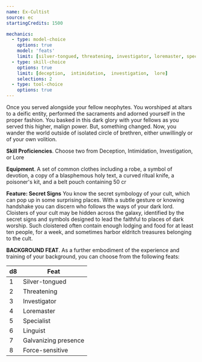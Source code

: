 ```yaml
---
name: Ex-Cultist
source: ec
startingCredits: 1500

mechanics:
  - type: model-choice
    options: true
    model: 'feats'
    limit: [silver-tongued, threatening, investigator, loremaster, specialist, linguist, galvanizing presence, force-sensitive]
  - type: skill-choice
    options: true
    limit: [deception,  intimidation,  investigation,  lore]
    selections: 2
  - type: tool-choice
    options: true
---
```


Once you served alongside your fellow neophytes. You worshiped at altars to a deific entity, performed the sacraments and adorned yourself in the proper fashion. You basked in this dark glory with your fellows as you served this higher, malign power. But, something changed. Now, you wander the world outside of isolated circle of brethren, either unwillingly or of your own volition. 

__Skill Proficiencies__. Choose two from Deception, Intimidation, Investigation, or Lore

__Equipment__. A set of common clothes including a robe, a symbol of devotion, a copy of a blasphemous holy text, a curved ritual knife, a poisoner's kit, and a belt pouch containing 50 cr

__Feature: Secret Signs__
You know the secret symbology of your cult, which can pop up in some surprising places. With a subtle gesture or knowing handshake you can discern who follows the ways of your dark lord. Cloisters of your cult may be hidden across the galaxy, identified by the secret signs and symbols designed to lead the faithful to places of dark worship. Such cloistered often contain enough lodging and food for at least ten people, for a week, and sometimes harbor eldritch treasures belonging to the cult. 


__BACKGROUND FEAT__. As a further embodiment of the experience and training of your background, you can choose from the following feats:

d8 | Feat
--- | ---
1	|	Silver-tongued
2	|	Threatening
3	|	Investigator
4	|	Loremaster
5	|	Specialist
6	|	Linguist
7	|	Galvanizing presence
8	|	Force-sensitive
<div class="hr"></div>
